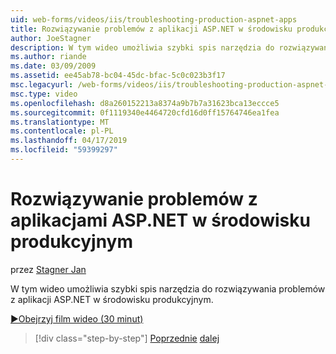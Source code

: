 ```yaml
---
uid: web-forms/videos/iis/troubleshooting-production-aspnet-apps
title: Rozwiązywanie problemów z aplikacji ASP.NET w środowisku produkcyjnym | Dokumentacja firmy Microsoft
author: JoeStagner
description: W tym wideo umożliwia szybki spis narzędzia do rozwiązywania problemów z aplikacji ASP.NET w środowisku produkcyjnym.
ms.author: riande
ms.date: 03/09/2009
ms.assetid: ee45ab78-bc04-45dc-bfac-5c0c023b3f17
msc.legacyurl: /web-forms/videos/iis/troubleshooting-production-aspnet-apps
msc.type: video
ms.openlocfilehash: d8a260152213a8374a9b7b7a31623bca13eccce5
ms.sourcegitcommit: 0f1119340e4464720cfd16d0ff15764746ea1fea
ms.translationtype: MT
ms.contentlocale: pl-PL
ms.lasthandoff: 04/17/2019
ms.locfileid: "59399297"
---
```

# <a name="troubleshooting-production-aspnet-apps"></a>Rozwiązywanie problemów z aplikacjami ASP.NET w środowisku produkcyjnym

przez [Stagner Jan](https://github.com/JoeStagner)

W tym wideo umożliwia szybki spis narzędzia do rozwiązywania problemów z aplikacji ASP.NET w środowisku produkcyjnym.

[&#9654;Obejrzyj film wideo (30 minut)](https://channel9.msdn.com/Blogs/ASP-NET-Site-Videos/troubleshooting-production-aspnet-apps)

> [!div class="step-by-step"]
> [Poprzednie](feature-specific-delegated-management.md)
> [dalej](creating-a-site-with-iis7-manager.md)

